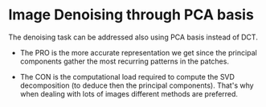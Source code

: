 # Image Denoising through PCA basis
The denoising task can be addressed also using PCA basis instead of DCT. 


*   The PRO is the more accurate representation we get since the principal components gather the most recurring patterns in the patches. 

*   The CON is the computational load required to compute the SVD decomposition (to deduce then the principal components). That's why when dealing with lots of images different methods are preferred.